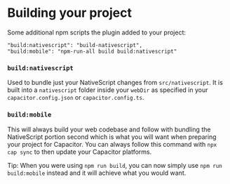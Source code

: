 # Building your project

Some additional npm scripts the plugin added to your project:

```shell
"build:nativescript": "build-nativescript",
"build:mobile": "npm-run-all build build:nativescript"
```

### `build:nativescript`

Used to bundle just your NativeScript changes from `src/nativescript`. It is built into a `nativescript` folder inside your `webDir` as specified in your `capacitor.config.json` or `capacitor.config.ts`.

### `build:mobile`

This will always build your web codebase and follow with bundling the NativeScript portion second which is what you will want when preparing your project for Capacitor. You can always follow this command with `npx cap sync` to then update your Capacitor platforms.

Tip: When you were using `npm run build`, you can now simply use `npm run build:mobile` instead and it will achieve what you would want.